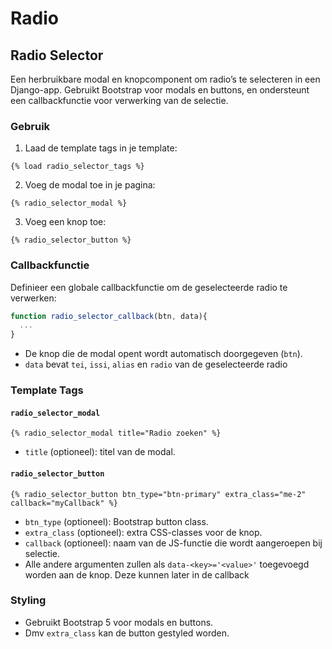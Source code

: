 # Radio

## Radio Selector

Een herbruikbare modal en knopcomponent om radio’s te selecteren in een Django-app. 
Gebruikt Bootstrap voor modals en buttons, en ondersteunt een callbackfunctie voor verwerking van de selectie.

### Gebruik

1. Laad de template tags in je template:

```django
{% load radio_selector_tags %}
```

2. Voeg de modal toe in je pagina:

```django
{% radio_selector_modal %}
```

3. Voeg een knop toe:

```django
{% radio_selector_button %}
```

### Callbackfunctie

Definieer een globale callbackfunctie om de geselecteerde radio te verwerken:

```js
function radio_selector_callback(btn, data){
  ...
}
```

- De knop die de modal opent wordt automatisch doorgegeven (`btn`).
- `data` bevat `tei`, `issi`, `alias` en `radio` van de geselecteerde radio

### Template Tags

#### `radio_selector_modal`

```django
{% radio_selector_modal title="Radio zoeken" %}
```

- `title` (optioneel): titel van de modal.

#### `radio_selector_button`

```django
{% radio_selector_button btn_type="btn-primary" extra_class="me-2" callback="myCallback" %}
```

- `btn_type` (optioneel): Bootstrap button class.
- `extra_class` (optioneel): extra CSS-classes voor de knop.
- `callback` (optioneel): naam van de JS-functie die wordt aangeroepen bij selectie.
- Alle andere argumenten zullen als `data-<key>='<value>'` toegevoegd worden aan de knop. Deze kunnen later in de callback 

### Styling

- Gebruikt Bootstrap 5 voor modals en buttons.
- Dmv `extra_class` kan de button gestyled worden.
